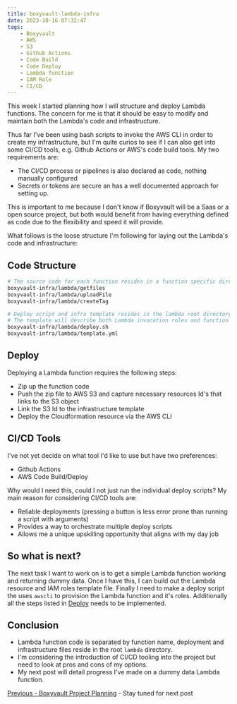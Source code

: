 ```yaml
---
title: boxyvault-lambda-infra
date: 2023-10-16 07:32:47
tags:
    - Boxyvault
    - AWS
    - S3
    - Github Actions
    - Code Build
    - Code Deploy
    - Lambda function
    - IAM Role
    - CI/CD
---
```


This week I started planning how I will structure and deploy Lambda functions. The concern for me is that it should be easy to modify and maintain both the Lambda's code and infrastructure.

Thus far I've been using bash scripts to invoke the AWS CLI in order to create my infrastructure, but I'm quite curios to see if I can also get into some CI/CD tools, e.g. Github Actions or AWS's code build tools. My two requirements are:

- The CI/CD process or pipelines is also declared as code, nothing manually configured
- Secrets or tokens are secure an has a well documented approach for setting up.

This is important to me because I don't know if Boxyvault will be a Saas or a open source project, but both would benefit from having everything defined as code due to the flexibility and speed it will provide.

What follows is the loose structure I'm following for laying out the Lambda's code and infrastructure:

## Code Structure

```bash
# The source code for each function resides in a function specific directory
boxyvault-infra/lambda/getfiles
boxyvault-infra/lambda/uploadFile
boxyvault-infra/lambda/createTag

# Deploy script and infra template resides in the lambda root directory
# The template will describe both Lambda invocation roles and function resources
boxyvault-infra/lambda/deploy.sh
boxyvault-infra/lambda/template.yml
```

## Deploy

Deploying a Lambda function requires the following steps:

- Zip up the function code
- Push the zip file to AWS S3 and capture necessary resources Id's that links to the S3 object
- Link the S3 Id to the infrastructure template
- Deploy the Cloudformation resource via the AWS CLI

## CI/CD Tools

I've not yet decide on what tool I'd like to use but have two preferences:

- Github Actions
- AWS Code Build/Deploy

Why would I need this, could I not just run the individual deploy scripts?
My main reason for considering CI/CD tools are:

- Reliable deployments (pressing a button is less error prone than running a script with arguments)
- Provides a way to orchestrate multiple deploy scripts
- Allows me a unique upskilling opportunity that aligns with my day job

## So what is next?

The next task I want to work on is to get a simple Lambda function working and returning dummy data. Once I have this, I can build out the Lambda resource and IAM roles template file. Finally I need to make a deploy script the uses `awscli` to provision the Lambda function and it's roles. Additionally all the steps listed in [Deploy](#deploy) needs to be implemented.

## Conclusion

- Lambda function code is separated by function name, deployment and infrastructure files reside in the root `lambda` directory.
- I'm considering the introduction of CI/CD tooling into the project but need to look at pros and cons of my options.
- My next post will detail progress I've made on a dummy data Lambda function.

[Previous - Boxyvault Project Planning](https://jaxsbr.github.io/pkb-blog/2023/10/13/boxyvault-project-planning/) - Stay tuned for next post
